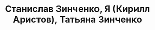 ---
title: 'Станислав Зинченко, Я (Кирилл Аристов), Татьяна Зинченко'
location: 'Река Иртыш у крупного села Уват. Тюменская область, Россия'
categories: [as-the-first-settlers]
tags: [all, 2015]
---